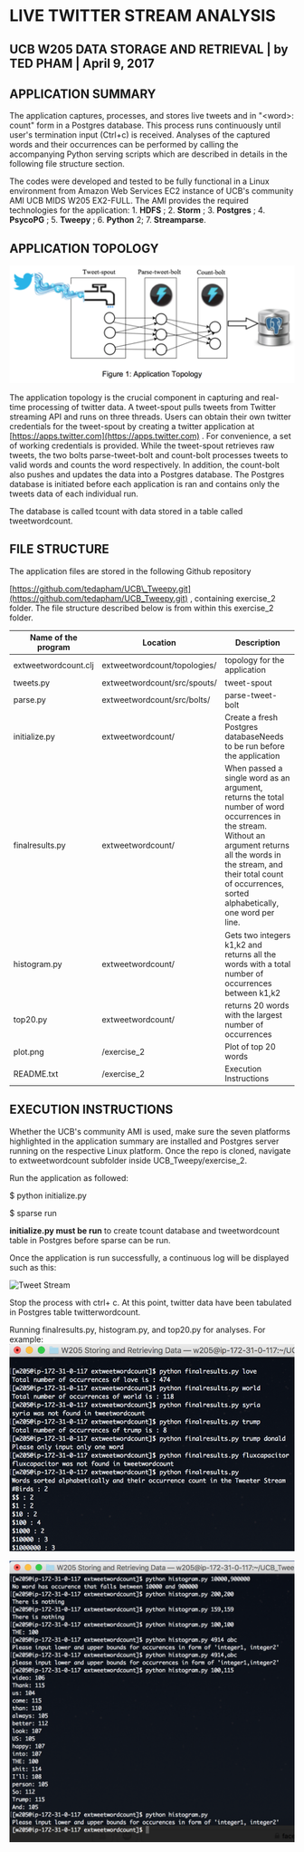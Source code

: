 # LIVE TWITTER STREAM ANALYSIS

## UCB W205 DATA STORAGE AND RETRIEVAL | by TED PHAM | April 9, 2017

## APPLICATION SUMMARY

The application captures, processes, and stores live tweets and in &quot;&lt;word&gt;: count&quot; form in a Postgres database. This process runs continuously until user&#39;s termination input (Ctrl+c) is received. Analyses of the captured words and their occurrences can be performed by calling the accompanying Python serving scripts which are described in details in the following file structure section.

The codes were developed and tested to be fully functional in a Linux environment from Amazon Web Services EC2 instance of UCB&#39;s community AMI UCB MIDS W205 EX2-FULL. The AMI provides the required technologies for the application: 1. **HDFS** ; 2. **Storm** ; 3. **Postgres** ; 4. **PsycoPG** ; 5. **Tweepy** ; 6. **Python** 2; 7. **Streamparse**.

## APPLICATION TOPOLOGY

![Application Topology](exercise_2/screenshots/1_topology.png)

The application topology is the crucial component in capturing and real-time processing of twitter data. A tweet-spout pulls tweets from Twitter streaming API and runs on three threads. Users can obtain their own twitter credentials for the tweet-spout by creating a twitter application at [https://apps.twitter.com](https://apps.twitter.com) . For convenience, a set of working credentials is provided. While the tweet-spout retrieves raw tweets, the two bolts parse-tweet-bolt and count-bolt processes tweets to valid words and counts the word respectively. In addition, the count-bolt also pushes and updates the data into a Postgres database. The Postgres database is initiated before each application is ran and contains only the tweets data of each individual run.

The database is called tcount with data stored in a table called tweetwordcount.

## FILE STRUCTURE

The application files are stored in the following Github repository

[https://github.com/tedapham/UCB\_Tweepy.git](https://github.com/tedapham/UCB_Tweepy.git) , containing exercise\_2 folder. The file structure described below is from within this exercise\_2 folder.

| **Name of the program** | **Location** | **Description** |
| --- | --- | --- |
| extweetwordcount.clj | extweetwordcount/topologies/ | topology for the application |
| tweets.py | extweetwordcount/src/spouts/ | tweet-spout |
| parse.py | extweetwordcount/src/bolts/ | parse-tweet-bolt |
| initialize.py | extweetwordcount/ | Create a fresh Postgres databaseNeeds to be run before the application |
| finalresults.py | extweetwordcount/ | When passed a single word as an argument, returns the total number of word occurrences in the stream. Without an argument returns all the words in the stream, and their total count of occurrences, sorted alphabetically, one word per line.  |
| histogram.py | extweetwordcount/ | Gets two integers k1,k2 and returns all the words with a total number of occurrences between k1,k2 |
| top20.py | extweetwordcount/ | returns 20 words with the largest number of occurrences |
| plot.png | /exercise\_2 | Plot of top 20 words |
| README.txt | /exercise\_2 | Execution Instructions |



## EXECUTION INSTRUCTIONS

Whether the UCB&#39;s community AMI is used, make sure the seven platforms highlighted in the application summary are installed and Postgres server running on the respective Linux platform. Once the repo is cloned, navigate to extweetwordcount subfolder inside UCB\_Tweepy/exercise\_2.

Run the application as followed:

$ python initialize.py

$ sparse run

**initialize.py must be run** to create tcount database and tweetwordcount table in Postgres before sparse can be run.

Once the application is run successfully, a continuous log will be displayed such as this:

![Tweet Stream](exercise_2/screenshots/Tweetstream_logging.png)

Stop the process with ctrl+ c. At this point, twitter data have been tabulated in Postgres table twitterwordcount.

Running finalresults.py, histogram.py, and top20.py for analyses. For example:
![Final Resulsts](exercise_2/screenshots/finalresults_test_cases.png)

![Fina](exercise_2/screenshots/histograms_test_cases.png)

